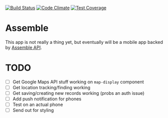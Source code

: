 [![Build Status](https://travis-ci.org/lbaillie/assemble.svg?branch=master)](https://travis-ci.org/lbaillie/assemble) [![Code Climate](https://codeclimate.com/github/lbaillie/assemble/badges/gpa.svg)](https://codeclimate.com/github/lbaillie/assemble) [![Test Coverage](https://codeclimate.com/github/lbaillie/assemble/badges/coverage.svg)](https://codeclimate.com/github/lbaillie/assemble/coverage)

# Assemble

This app is not really a thing yet, but eventually will be a mobile app backed by [Assemble API](https://github.com/lizbaillie/assemble-api).

# TODO

- [ ] Get Google Maps API stuff working on `map-display` component
- [ ] Get location tracking/finding working
- [ ] Get saving/creating new records working (probs an auth issue)
- [ ] Add push notification for phones
- [ ] Test on an actual phone
- [ ] Send out for styling
